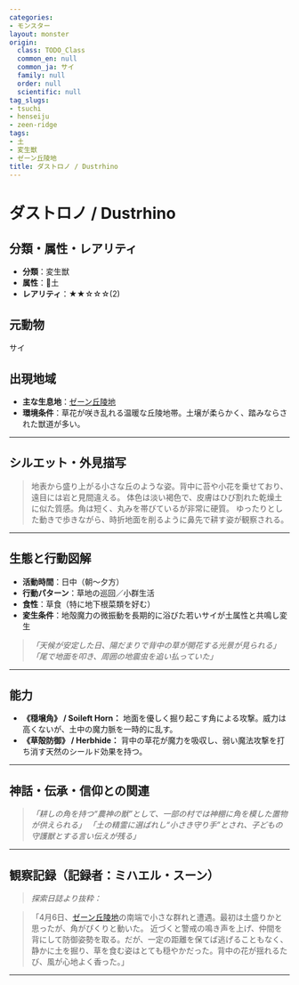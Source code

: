 ```yaml
---
categories:
- モンスター
layout: monster
origin:
  class: TODO_Class
  common_en: null
  common_ja: サイ
  family: null
  order: null
  scientific: null
tag_slugs:
- tsuchi
- henseiju
- zeen-ridge
tags:
- 土
- 変生獣
- ゼーン丘陵地
title: ダストロノ / Dustrhino
---
```


# ダストロノ / Dustrhino

## 分類・属性・レアリティ

* **分類**：変生獣
* **属性**：🌱土
* **レアリティ**：★★☆☆☆(2)

## 元動物

サイ

## 出現地域

* **主な生息地**：[ゼーン丘陵地](../place/zeen_ridge.md)
* **環境条件**：草花が咲き乱れる温暖な丘陵地帯。土壌が柔らかく、踏みならされた獣道が多い。

---

## シルエット・外見描写

> 地表から盛り上がる小さな丘のような姿。背中に苔や小花を乗せており、遠目には岩と見間違える。
> 体色は淡い褐色で、皮膚はひび割れた乾燥土に似た質感。角は短く、丸みを帯びているが非常に硬質。
> ゆったりとした動きで歩きながら、時折地面を削るように鼻先で耕す姿が観察される。

---

## 生態と行動図解

* **活動時間**：日中（朝～夕方）
* **行動パターン**：草地の巡回／小群生活
* **食性**：草食（特に地下根菜類を好む）
* **変生条件**：地殻魔力の微振動を長期的に浴びた若いサイが土属性と共鳴し変生

> *「天候が安定した日、陽だまりで背中の草が開花する光景が見られる」*
> *「尾で地面を叩き、周囲の地震虫を追い払っていた」*

---

## 能力

* **《穏壌角》 / Soileft Horn：** 地面を優しく掘り起こす角による攻撃。威力は高くないが、土中の魔力脈を一時的に乱す。
* **《草殻防御》 / Herbhide：** 背中の草花が魔力を吸収し、弱い魔法攻撃を打ち消す天然のシールド効果を持つ。

---

## 神話・伝承・信仰との関連

> *「耕しの角を持つ“農神の獣”として、一部の村では神棚に角を模した置物が供えられる」*
> *「土の精霊に選ばれし“小さき守り手”とされ、子どもの守護獣とする言い伝えが残る」*

---

## 観察記録（記録者：ミハエル・スーン）

> *探索日誌より抜粋：*

> 「4月6日、[ゼーン丘陵地](../place/zeen_ridge.md)の南端で小さな群れと遭遇。最初は土盛りかと思ったが、角がぴくりと動いた。
> 近づくと警戒の鳴き声を上げ、仲間を背にして防御姿勢を取る。だが、一定の距離を保てば逃げることもなく、
> 静かに土を掘り、草を食む姿はとても穏やかだった。背中の花が揺れるたび、風が心地よく香った。」

---